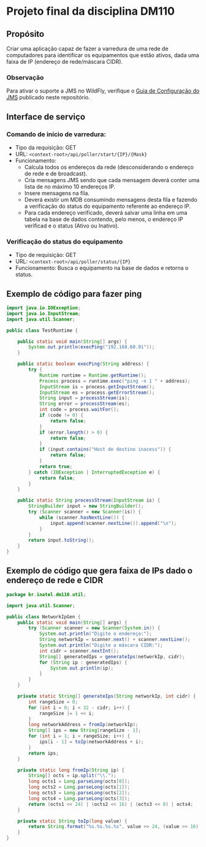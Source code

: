 # Projeto final da disciplina DM110

## Propósito

Criar uma aplicação capaz de fazer a varredura de uma rede de computadores para identificar os equipamentos que estão ativos, dada uma faixa de IP (endereço de rede/máscara CIDR).

### Observação

Para ativar o suporte a JMS no WildFly, verifique o [Guia de Configuração do JMS](../guides/queueconfig.md) publicado neste repositório.

## Interface de serviço

### Comando de início de varredura:

* Tipo da requisição: GET
* URL: `<context-root>/api/poller/start/{IP}/{Mask}`
* Funcionamento:
  * Calcula todos os endereços da rede (desconsiderando o endereço de rede e de broadcast).
  * Cria mensagens JMS sendo que cada mensagem deverá conter uma lista de no máximo 10 endereços IP.
  * Insere mensagens na fila.
  * Deverá existir um MDB consumindo mensagens desta fila e fazendo a verificação do status do equipamento referente ao endereço IP.
  * Para cada endereço verificado, deverá salvar uma linha em uma tabela na base de dados contendo, pelo menos, o endereço IP verificad e o status (Ativo ou Inativo).

### Verificação do status do equipamento

* Tipo de requisição: GET
* URL: `<context-root>/api/poller/status/{IP}`
* Funcionamento: Busca o equipamento na base de dados e retorna o status.

## Exemplo de código para fazer ping

```java
import java.io.IOException;
import java.io.InputStream;
import java.util.Scanner;

public class TestRuntime {

	public static void main(String[] args) {
		System.out.println(execPing("192.168.60.91"));
	}

	public static boolean execPing(String address) {
		try {
			Runtime runtime = Runtime.getRuntime();
			Process process = runtime.exec("ping -n 1 " + address);
			InputStream is = process.getInputStream();
			InputStream es = process.getErrorStream();
			String input = processStream(is);
			String error = processStream(es);
			int code = process.waitFor();
			if (code != 0) {
				return false;
			}
			if (error.length() > 0) {
				return false;
			}
			if (input.contains("Host de destino inacess")) {
				return false;
			}
			return true;
		} catch (IOException | InterruptedException e) {
			return false;
		}
	}

	public static String processStream(InputStream is) {
		StringBuilder input = new StringBuilder();
		try (Scanner scanner = new Scanner(is)) {
			while (scanner.hasNextLine()) {
				input.append(scanner.nextLine()).append("\n");
			}
		}
		return input.toString();
	}
}
```

## Exemplo de código que gera faixa de IPs dado o endereço de rede e CIDR

```java
package br.inatel.dm110.util;

import java.util.Scanner;

public class NetworkIpGen {
	public static void main(String[] args) {
		try (Scanner scanner = new Scanner(System.in)) {
			System.out.println("Digite o endereço:");
			String networkIp = scanner.next() + scanner.nextLine();
			System.out.println("Digite a máscara CIDR:");
			int cidr = scanner.nextInt();
			String[] generatedIps = generateIps(networkIp, cidr);
			for (String ip : generatedIps) {
				System.out.println(ip);
			}
		}
	}

	private static String[] generateIps(String networkIp, int cidr) {
		int rangeSize = 0;
		for (int i = 0; i < 32 - cidr; i++) {
			rangeSize |= 1 << i;
		}
		long networkAddress = fromIp(networkIp);
		String[] ips = new String[rangeSize - 1];
		for (int i = 1; i < rangeSize; i++) {
			ips[i - 1] = toIp(networkAddress + i);
		}
		return ips;
	}

	private static long fromIp(String ip) {
		String[] octs = ip.split("\\.");
		long octs1 = Long.parseLong(octs[0]);
		long octs2 = Long.parseLong(octs[1]);
		long octs3 = Long.parseLong(octs[2]);
		long octs4 = Long.parseLong(octs[3]);
		return (octs1 << 24) | (octs2 << 16) | (octs3 << 8) | octs4;
	}

	private static String toIp(long value) {
		return String.format("%s.%s.%s.%s", value >> 24, (value >> 16) & 255, (value >> 8) & 255, value & 255);
	}
}
```
